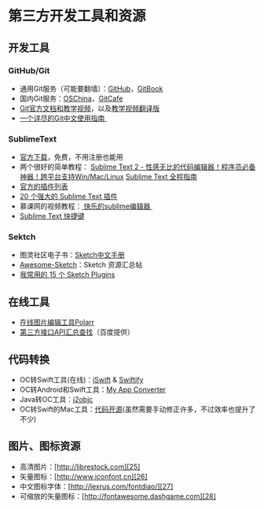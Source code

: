 # 第三方开发工具和资源
## 开发工具
### GitHub/Git
- 通用Git服务（可能要翻墙）：[GitHub][1]，[GitBook][2]
- 国内Git服务：[OSChina][3]，[GitCafe][4]
- [Git官方文档和教学视频][5]，以及[教学视频翻译版][6]
- [一个详尽的Git中文使用指南 ][7]　

### SublimeText
- [官方下载][8]，免费，不用注册也能用
- 两个很好的简单教程：
[Sublime Text 2 - 性感无比的代码编辑器！程序员必备神器！跨平台支持Win/Mac/Linux][9]
[Sublime Text 全程指南][10]
- [官方的插件列表][11]
- [20 个强大的 Sublime Text 插件][12]
- 慕课网的视频教程：[ 快乐的sublime编辑器 ][13]
- [Sublime Text 快捷键][14]

### Sektch
- 图灵社区电子书：[Sketch中文手册][15]
- [Awesome-Sketch][16]：Sketch 资源汇总帖
- [我常用的 15 个 Sketch Plugins][17]

## 在线工具
- [在线图片编辑工具Polarr][18]
- [第三方接口API汇总查找][19]（百度提供）

## 代码转换
- OC转Swift工具(在线)：[iSwift][20] & [Swiftify][21]
- OC转Android和Swift工具：[My App Converter][22]
- Java转OC工具：[j2objc][23]
- OC转Swift的Mac工具：[代码开源][24](虽然需要手动修正许多，不过效率也提升了不少)

## 图片、图标资源
- 高清图片：[http://librestock.com][25]
- 矢量图标：[http://www.iconfont.cn][26]
- 中文图标字体：[http://lexrus.com/fontdiao/][27]
- 可缩放的矢量图标：[http://fontawesome.dashgame.com][28]


[1]:	https://github.com
[2]:	www.gitbook.com
[3]:	http://git.oschina.net
[4]:	www.gitcafe.com
[5]:	https://git-scm.com/doc
[6]:	http://www.nowcoder.com/courses/2
[7]:	https://github.com/xirong/my-git/blob/master/how-to-use-github.md
[8]:	http://www.sublimetext.com/2
[9]:	http://www.iplaysoft.com/sublimetext.html
[10]:	http://lucida.me/blog/sublime-text-complete-guide/
[11]:	https://github.com/SublimeText
[12]:	http://www.oschina.net/translate/20-powerful-sublimetext-plugins
[13]:	http://www.imooc.com/learn/333
[14]:	https://github.com/liveNo/Sublime-Tutorial
[15]:	http://www.ituring.com.cn/book/1305
[16]:	https://gitcafe.com/riku/Awesome-Sketch
[17]:	https://qdan.me/list/VKzzo-KQHDlHHX5P
[18]:	https://v2.polarr.co/#
[19]:	http://apistore.baidu.com/astore/index
[20]:	http://iswift.org/try
[21]:	https://objectivec2swift.com/#/converter/code
[22]:	http://t.cn/Rzpk0D4 "My App Converter"
[23]:	https://github.com/google/j2objc "j2objc"
[24]:	https://github.com/yahoojapan/objc2swift "objc2swift"
[25]:	http://librestock.com
[26]:	http://www.iconfont.cn
[27]:	http://lexrus.com/fontdiao/
[28]:	http://fontawesome.dashgame.com